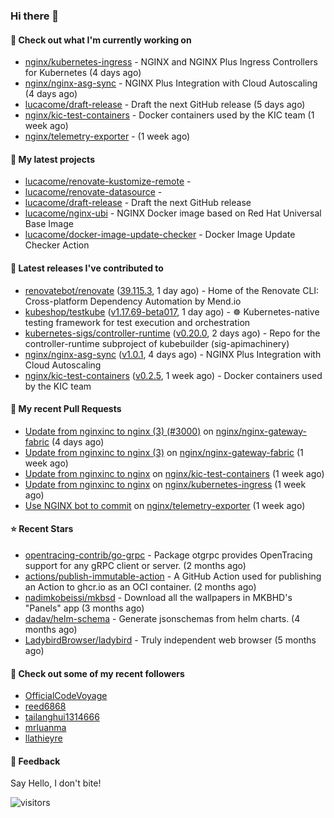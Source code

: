 ### Hi there 👋

#### 👷 Check out what I'm currently working on

- [nginx/kubernetes-ingress](https://github.com/nginx/kubernetes-ingress) - NGINX and  NGINX Plus Ingress Controllers for Kubernetes (4 days ago)
- [nginx/nginx-asg-sync](https://github.com/nginx/nginx-asg-sync) - NGINX Plus Integration with Cloud Autoscaling  (4 days ago)
- [lucacome/draft-release](https://github.com/lucacome/draft-release) - Draft the next GitHub release (5 days ago)
- [nginx/kic-test-containers](https://github.com/nginx/kic-test-containers) - Docker containers used by the KIC team (1 week ago)
- [nginx/telemetry-exporter](https://github.com/nginx/telemetry-exporter) -  (1 week ago)

#### 🌱 My latest projects

- [lucacome/renovate-kustomize-remote](https://github.com/lucacome/renovate-kustomize-remote) - 
- [lucacome/renovate-datasource](https://github.com/lucacome/renovate-datasource) - 
- [lucacome/draft-release](https://github.com/lucacome/draft-release) - Draft the next GitHub release
- [lucacome/nginx-ubi](https://github.com/lucacome/nginx-ubi) - NGINX Docker image based on Red Hat Universal Base Image
- [lucacome/docker-image-update-checker](https://github.com/lucacome/docker-image-update-checker) - Docker Image Update Checker Action

#### 🔭 Latest releases I've contributed to

- [renovatebot/renovate](https://github.com/renovatebot/renovate) ([39.115.3](https://github.com/renovatebot/renovate/releases/tag/39.115.3), 1 day ago) - Home of the Renovate CLI: Cross-platform Dependency Automation by Mend.io
- [kubeshop/testkube](https://github.com/kubeshop/testkube) ([v1.17.69-beta017](https://github.com/kubeshop/testkube/releases/tag/v1.17.69-beta017), 1 day ago) - ☸️ Kubernetes-native testing framework for test execution and orchestration
- [kubernetes-sigs/controller-runtime](https://github.com/kubernetes-sigs/controller-runtime) ([v0.20.0](https://github.com/kubernetes-sigs/controller-runtime/releases/tag/v0.20.0), 2 days ago) - Repo for the controller-runtime subproject of kubebuilder (sig-apimachinery)
- [nginx/nginx-asg-sync](https://github.com/nginx/nginx-asg-sync) ([v1.0.1](https://github.com/nginx/nginx-asg-sync/releases/tag/v1.0.1), 4 days ago) - NGINX Plus Integration with Cloud Autoscaling 
- [nginx/kic-test-containers](https://github.com/nginx/kic-test-containers) ([v0.2.5](https://github.com/nginx/kic-test-containers/releases/tag/v0.2.5), 1 week ago) - Docker containers used by the KIC team

#### 🔨 My recent Pull Requests

- [Update from nginxinc to nginx (3) (#3000)](https://github.com/nginx/nginx-gateway-fabric/pull/3012) on [nginx/nginx-gateway-fabric](https://github.com/nginx/nginx-gateway-fabric) (4 days ago)
- [Update from nginxinc to nginx (3)](https://github.com/nginx/nginx-gateway-fabric/pull/3000) on [nginx/nginx-gateway-fabric](https://github.com/nginx/nginx-gateway-fabric) (1 week ago)
- [Update from nginxinc to nginx](https://github.com/nginx/kic-test-containers/pull/132) on [nginx/kic-test-containers](https://github.com/nginx/kic-test-containers) (1 week ago)
- [Update from nginxinc to nginx](https://github.com/nginx/kubernetes-ingress/pull/7103) on [nginx/kubernetes-ingress](https://github.com/nginx/kubernetes-ingress) (1 week ago)
- [Use NGINX bot to commit](https://github.com/nginx/telemetry-exporter/pull/335) on [nginx/telemetry-exporter](https://github.com/nginx/telemetry-exporter) (1 week ago)

#### ⭐ Recent Stars

- [opentracing-contrib/go-grpc](https://github.com/opentracing-contrib/go-grpc) - Package otgrpc provides OpenTracing support for any gRPC client or server. (2 months ago)
- [actions/publish-immutable-action](https://github.com/actions/publish-immutable-action) - A GitHub Action used for publishing an Action to ghcr.io as an OCI container.  (2 months ago)
- [nadimkobeissi/mkbsd](https://github.com/nadimkobeissi/mkbsd) - Download all the wallpapers in MKBHD&#39;s &#34;Panels&#34; app (3 months ago)
- [dadav/helm-schema](https://github.com/dadav/helm-schema) - Generate jsonschemas from helm charts. (4 months ago)
- [LadybirdBrowser/ladybird](https://github.com/LadybirdBrowser/ladybird) - Truly independent web browser (5 months ago)

#### 👯 Check out some of my recent followers

- [OfficialCodeVoyage](https://github.com/OfficialCodeVoyage)
- [reed6868](https://github.com/reed6868)
- [tailanghui1314666](https://github.com/tailanghui1314666)
- [mrluanma](https://github.com/mrluanma)
- [llathieyre](https://github.com/llathieyre)

#### 💬 Feedback

Say Hello, I don't bite!

![visitors](https://visitor-badge.laobi.icu/badge?page_id=lucacome.visitor-badge)
#
